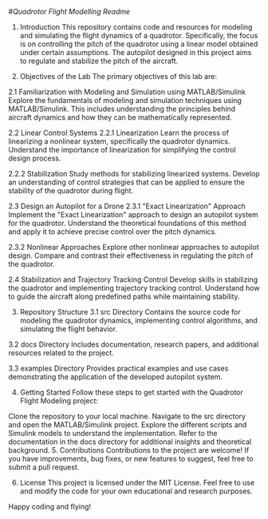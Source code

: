 #*Quadrotor Flight Modelling Readme*
1. Introduction
This repository contains code and resources for modeling and simulating the flight dynamics of a quadrotor. Specifically, the focus is on controlling the pitch of the quadrotor using a linear model obtained under certain assumptions. The autopilot designed in this project aims to regulate and stabilize the pitch of the aircraft.

2. Objectives of the Lab
The primary objectives of this lab are:

2.1 Familiarization with Modeling and Simulation using MATLAB/Simulink
Explore the fundamentals of modeling and simulation techniques using MATLAB/Simulink. This includes understanding the principles behind aircraft dynamics and how they can be mathematically represented.

2.2 Linear Control Systems
2.2.1 Linearization
Learn the process of linearizing a nonlinear system, specifically the quadrotor dynamics. Understand the importance of linearization for simplifying the control design process.

2.2.2 Stabilization
Study methods for stabilizing linearized systems. Develop an understanding of control strategies that can be applied to ensure the stability of the quadrotor during flight.

2.3 Design an Autopilot for a Drone
2.3.1 "Exact Linearization" Approach
Implement the "Exact Linearization" approach to design an autopilot system for the quadrotor. Understand the theoretical foundations of this method and apply it to achieve precise control over the pitch dynamics.

2.3.2 Nonlinear Approaches
Explore other nonlinear approaches to autopilot design. Compare and contrast their effectiveness in regulating the pitch of the quadrotor.

2.4 Stabilization and Trajectory Tracking Control
Develop skills in stabilizing the quadrotor and implementing trajectory tracking control. Understand how to guide the aircraft along predefined paths while maintaining stability.

3. Repository Structure
3.1 src Directory
Contains the source code for modeling the quadrotor dynamics, implementing control algorithms, and simulating the flight behavior.

3.2 docs Directory
Includes documentation, research papers, and additional resources related to the project.

3.3 examples Directory
Provides practical examples and use cases demonstrating the application of the developed autopilot system.

4. Getting Started
Follow these steps to get started with the Quadrotor Flight Modeling project:

Clone the repository to your local machine.
Navigate to the src directory and open the MATLAB/Simulink project.
Explore the different scripts and Simulink models to understand the implementation.
Refer to the documentation in the docs directory for additional insights and theoretical background.
5. Contributions
Contributions to the project are welcome! If you have improvements, bug fixes, or new features to suggest, feel free to submit a pull request.

6. License
This project is licensed under the MIT License. Feel free to use and modify the code for your own educational and research purposes.

Happy coding and flying!
